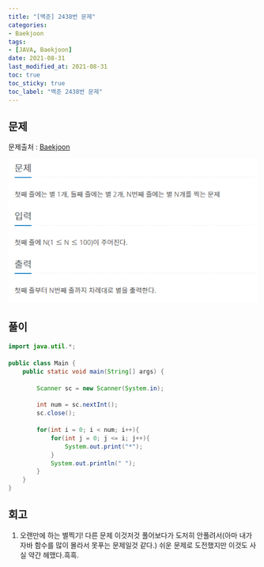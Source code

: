 ```yaml
---
title: "[백준] 2438번 문제"
categories:
- Baekjoon
tags: 
- [JAVA, Baekjoon]
date: 2021-08-31
last_modified_at: 2021-08-31
toc: true
toc_sticky: true
toc_label: "백준 2438번 문제"
---
```


## 문제

문제출처 : [Baekjoon][Baekjoon]

[Baekjoon]: https://www.acmicpc.net/problem/2438

![img](/image/bj_2438.PNG)

## 풀이
```java
import java.util.*;

public class Main {
    public static void main(String[] args) {

        Scanner sc = new Scanner(System.in);

        int num = sc.nextInt();
        sc.close();

        for(int i = 0; i < num; i++){
            for(int j = 0; j <= i; j++){
                System.out.print("*");
            }
            System.out.println(" ");
        }
    }
}
```

## 회고

1. 오랜만에 하는 별찍기! 다른 문제 이것저것 풀어보다가 도저히 안풀려서(아마 내가 자바 함수를 많이 몰라서 못푸는 문제일것 같다.) 쉬운 문제로 도전했지만 이것도 사실 약간 헤맸다.흑흑.